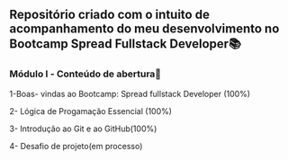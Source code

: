 ## Repositório criado com o intuito de acompanhamento do meu desenvolvimento no Bootcamp Spread Fullstack Developer:books:



 ### Módulo l - Conteúdo de abertura:book:

1-Boas- vindas ao Bootcamp: Spread fullstack Developer (100%)

2- Lógica de Progamação Essencial (100%)

3- Introdução ao Git e ao GitHub(100%)

4- Desafio de projeto(em processo)






